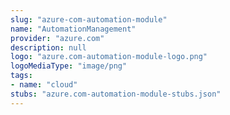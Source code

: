 ```yaml
---
slug: "azure-com-automation-module"
name: "AutomationManagement"
provider: "azure.com"
description: null
logo: "azure.com-automation-module-logo.png"
logoMediaType: "image/png"
tags:
- name: "cloud"
stubs: "azure.com-automation-module-stubs.json"
---
```

